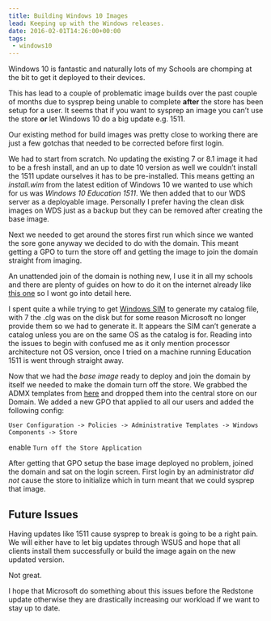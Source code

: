 ```yaml
---
title: Building Windows 10 Images
lead: Keeping up with the Windows releases.
date: 2016-02-01T14:26:00+00:00
tags:
 - windows10
---
```

Windows 10 is fantastic and naturally lots of my Schools are chomping at the bit to get it deployed to their devices.

This has lead to a couple of problematic image builds over the past couple of months due to sysprep being unable to complete **after** the store has been setup for a user. It seems that if you want to sysprep an image you can’t use the store **or** let Windows 10 do a big update e.g. 1511.

Our existing method for build images was pretty close to working there are just a few gotchas that needed to be corrected before first login.

We had to start from scratch. No updating the existing 7 or 8.1 image it had to be a fresh install, and an up to date 10 version as well we couldn’t install the 1511 update ourselves it has to be pre-installed. This means getting an *install.wim* from the latest edition of Windows 10 we wanted to use which for us was *Windows 10 Education 1511*. We then added that to our WDS server as a deployable image. Personally I prefer having the clean disk images on WDS just as a backup but they can be removed after creating the base image.

Next we needed to get around the stores first run which since we wanted the sore gone anyway we decided to do with the domain. This meant getting a GPO to turn the store off and getting the image to join the domain straight from imaging.

An unattended join of the domain is nothing new, I use it in all my schools and there are plenty of guides on how to do it on the internet already like [this one](http://sharepointgeorge.com/2009/windows-deployment-services-waik-and-windows-7-part1/) so I wont go into detail here.

I spent quite a while trying to get [Windows SIM](https://technet.microsoft.com/en-gb/library/hh824929.aspx) to generate my catalog file, with 7 the .clg was on the disk but for some reason Microsoft no longer provide them so we had to generate it. It appears the SIM can’t generate a catalog unless you are on the same OS as the catalog is for. Reading into the issues to begin with confused me as it only mention processor architecture not OS version, once I tried on a machine running Education 1511 is went through straight away.

Now that we had the *base image* ready to deploy and join the domain by itself we needed to make the domain turn off the store. We grabbed the ADMX templates from [here](https://www.microsoft.com/en-us/download/details.aspx?id=48257) and dropped them into the central store on our Domain. We added a new GPO that applied to all our users and added the following config:

`User Configuration -> Policies -> Administrative Templates -> Windows Components -> Store`

enable `Turn off the Store Application`

After getting that GPO setup the base image deployed no problem, joined the domain and sat on the login screen. First login by an administrator *did not* cause the store to initialize which in turn meant that we could sysprep that image.

## Future Issues

Having updates like 1511 cause sysprep to break is going to be a right pain. We will either have to let big updates through WSUS and hope that all clients install them successfully or build the image again on the new updated version.

Not great.

I hope that Microsoft do something about this issues before the Redstone update otherwise they are drastically increasing our workload if we want to stay up to date.
